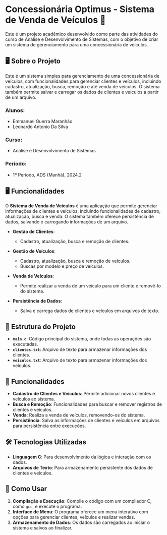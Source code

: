 # Concessionária Optimus - Sistema de Venda de Veículos 🚗

Este é um projeto acadêmico desenvolvido como parte das atividades do curso de Análise e Desenvolvimento de Sistemas, com o objetivo de criar um sistema de gerenciamento para uma concessionária de veículos.

## 🖥️ Sobre o Projeto

Este é um sistema simples para gerenciamento de uma concessionária de veículos, com funcionalidades para gerenciar clientes e veículos, incluindo cadastro, atualização, busca, remoção e até venda de veículos. O sistema também permite salvar e carregar os dados de clientes e veículos a partir de um arquivo.

### Alunos:
- Emmanuel Guerra Maranhão
- Leonardo Antonio Da Silva

### Curso:
- Análise e Desenvolvimento de Sistemas

### Período:
- 1º Período, ADS (Manhã), 2024.2

## 🖥️ Funcionalidades

O **Sistema de Venda de Veículos** é uma aplicação que permite gerenciar informações de clientes e veículos, incluindo funcionalidades de cadastro, atualização, busca e venda. O sistema também oferece persistência de dados, salvando e carregando informações de um arquivo.

- **Gestão de Clientes**:
  - Cadastro, atualização, busca e remoção de clientes.
  
- **Gestão de Veículos**:
  - Cadastro, atualização, busca e remoção de veículos.
  - Buscas por modelo e preço de veículos.
  
- **Venda de Veículos**:
  - Permite realizar a venda de um veículo para um cliente e removê-lo do sistema.

- **Persistência de Dados**:
  - Salva e carrega dados de clientes e veículos em arquivos de texto.

## 📁 Estrutura do Projeto

- **`main.c`**: Código principal do sistema, onde todas as operações são executadas.
- **`clientes.txt`**: Arquivo de texto para armazenar informações dos clientes.
- **`veiculos.txt`**: Arquivo de texto para armazenar informações dos veículos.

## 🚀 Funcionalidades

- **Cadastro de Clientes e Veículos**: Permite adicionar novos clientes e veículos ao sistema.
- **Busca e Remoção**: Funcionalidades para buscar e remover registros de clientes e veículos.
- **Venda**: Realiza a venda de veículos, removendo-os do sistema.
- **Persistência**: Salva as informações de clientes e veículos em arquivos para persistência entre execuções.

## 🛠️ Tecnologias Utilizadas

- **Linguagem C**: Para desenvolvimento da lógica e interação com os dados.
- **Arquivos de Texto**: Para armazenamento persistente dos dados de clientes e veículos.

## 📜 Como Usar

1. **Compilação e Execução**: Compile o código com um compilador C, como `gcc`, e execute o programa.
2. **Interface de Menu**: O programa oferece um menu interativo com opções para gerenciar clientes, veículos e realizar vendas.
3. **Armazenamento de Dados**: Os dados são carregados ao iniciar o sistema e salvos ao finalizar.
